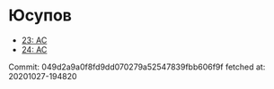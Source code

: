 # Юсупов
- [23: AC](23.md)
- [24: AC](24.md)

Commit: 049d2a9a0f8fd9dd070279a52547839fbb606f9f
 fetched at: 20201027-194820
